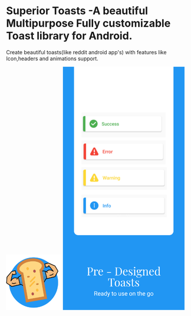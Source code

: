 # Superior Toasts -A beautiful Multipurpose Fully customizable Toast library for Android.
Create beautiful toasts(like reddit android app's) with features like Icon,headers and animations support.

<p float="left">
  <img src="https://raw.githubusercontent.com/shubh420/Superior-Toasts/shubh420-image-resources-update/Image%20Resources/iconpng.png" width="150" height="150" />
  <img src="https://raw.githubusercontent.com/shubh420/Superior-Toasts/shubh420-image-resources-update/Image%20Resources/Google%20Pixel%203%205.5-inch%20Display%20(1080%20x%202160)%20Screenshot%200_1.png" width="330" height="660"/> 

</p>




